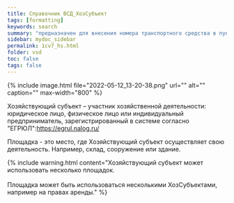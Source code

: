 ```yaml
---
title: Справочник ВСД_ХозСубъект
tags: [formatting]
keywords: search
summary: "предназначен для внесения номера транспортного средства в пункте перегрузке в уже оформленный ВСД."
sidebar: mydoc_sidebar
permalink: 1cv7_hs.html
folder: vsd
toc: false
tags: false
---
```


<style>
.result {
background-color: #000000;
border: 1px solid #dedede;
padding: 10px;
margin-top: 10px;
margin-bottom: 10px;
}
</style>

{% include image.html file="2022-05-12_13-20-38.png" url="" alt="" caption="" max-width="800" %}

Хозяйствующий субъект – участник хозяйственной деятельности: юридическое лицо, физическое лицо или индивидуальный предприниматель, зарегистрированный в системе согласно "ЕГРЮЛ":https://egrul.nalog.ru/

Площадка - это место, где Хозяйствующий субъект осуществляет свою деятельность. Например, склад, сооружение или здание.

{% include warning.html content="Хозяйствующий субъект может использовать несколько площадок. <br/><br/>
Площадка может быть использоваться несколькими ХозСубъектами, например на правах аренды." %}




